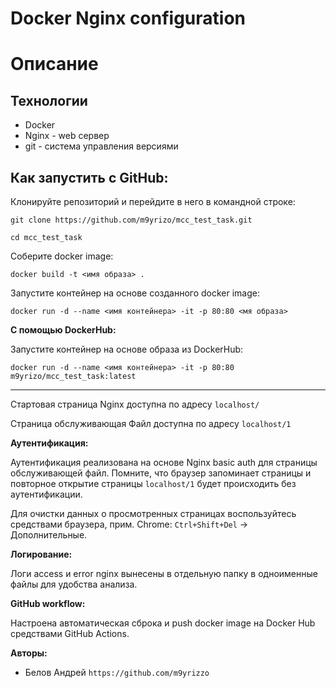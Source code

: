 # Docker Nginx configuration

# Описание

## Технологии
* Docker
* Nginx - web сервер
* git - система управления версиями


## Как запустить c GitHub:

Клонируйте репозиторий и перейдите в него в командной строке:

```
git clone https://github.com/m9yrizo/mcc_test_task.git
```

```
cd mcc_test_task
```
Соберите docker image:

```
docker build -t <имя образа> .
```

Запустите контейнер на основе созданного docker image:

```
docker run -d --name <имя контейнера> -it -p 80:80 <мя образа>
```

**С помощью DockerHub:**
 
Запустите контейнер на основе образа из DockerHub:

```
docker run -d --name <имя контейнера> -it -p 80:80 m9yrizo/mcc_test_task:latest
```

____________________________________

Стартовая страница Nginx доступна по адресу `localhost/`

Страница обслуживающая Файл доступна по адресу `localhost/1`


**Аутентификация:**

Аутентификация реализована на основе Nginx basic auth для страницы обслуживающей файл.
Помните, что браузер запоминает страницы и повторное открытие страницы `localhost/1` будет происходить без аутентификации.

Для очистки данных о просмотренных страницах воспользуйтесь средствами браузера, прим. Chrome: 
`Ctrl+Shift+Del` -> Дополнительные.

**Логирование:**

Логи access и error nginx вынесены в отдельную папку в одноименные файлы для удобства анализа.

**GitHub workflow:**

Настроена автоматическая сброка и push docker image на Docker Hub средствами GitHub Actions.

**Авторы:**

* Белов Андрей `https://github.com/m9yrizzo`